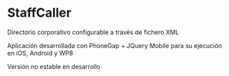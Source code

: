 StaffCaller
===========

Directorio corporativo configurable a través de fichero XML

Aplicación desarrollada con PhoneGap + JQuery Mobile para su ejecución en iOS, Android y WP8

Versión no estable en desarrollo
